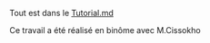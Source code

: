 Tout est dans le [Tutorial.md](https://github.com/ArthurPas/Reseau/blob/main/Tutorial.md)

Ce travail a été réalisé en binôme avec M.Cissokho
